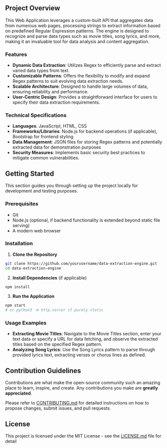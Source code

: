  ## Project Overview

This Web Application leverages a custom-built API that aggregates data from numerous web pages, processing strings to extract information based on predefined Regular Expression patterns. The engine is designed to recognize and parse data types such as movie titles, song lyrics, and more, making it an invaluable tool for data analysis and content aggregation.

### Features

- **Dynamic Data Extraction**: Utilizes Regex to efficiently parse and extract varied data types from text.
- **Customizable Patterns**: Offers the flexibility to modify and expand Regex patterns to suit evolving data extraction needs.
- **Scalable Architecture**: Designed to handle large volumes of data, ensuring reliability and performance.
- **User-Centric Design**: Provides a straightforward interface for users to specify their data extraction requirements.

### Technical Specifications

- **Languages**: JavaScript, HTML, CSS
- **Frameworks/Libraries**: Node.js for backend operations (if applicable), Bootstrap for frontend styling
- **Data Management**: JSON files for storing Regex patterns and potentially extracted data for demonstration purposes
- **Security Measures**: Implements basic security best practices to mitigate common vulnerabilities.

## Getting Started

This section guides you through setting up the project locally for development and testing purposes.

### Prerequisites

- Git
- Node.js (optional, if backend functionality is extended beyond static file serving)
- A modern web browser

### Installation

1. **Clone the Repository**

```bash
git clone https://github.com/yourusername/data-extraction-engine.git
cd data-extraction-engine
```

2. **Install Dependencies** (if applicable)

```bash
npm install
```
3. **Run the Application**

```bash
npm start
# or python3 -m http.server if purely static
```

### Usage Examples

- **Extracting Movie Titles**: Navigate to the Movie Titles section, enter your text data or specify a URL for data fetching, and observe the extracted titles based on the specified Regex pattern.
- **Analyzing Song Lyrics**: Use the Song Lyrics pattern to parse through provided lyrics text, extracting verses or chorus lines as defined.

## Contribution Guidelines

Contributions are what make the open-source community such an amazing place to learn, inspire, and create. Any contributions you make are **greatly appreciated**.

Please refer to [CONTRIBUTING.md](CONTRIBUTING.md) for detailed instructions on how to propose changes, submit issues, and pull requests.

## License

This project is licensed under the MIT License - see the [LICENSE.md](LICENSE.md) file for detail